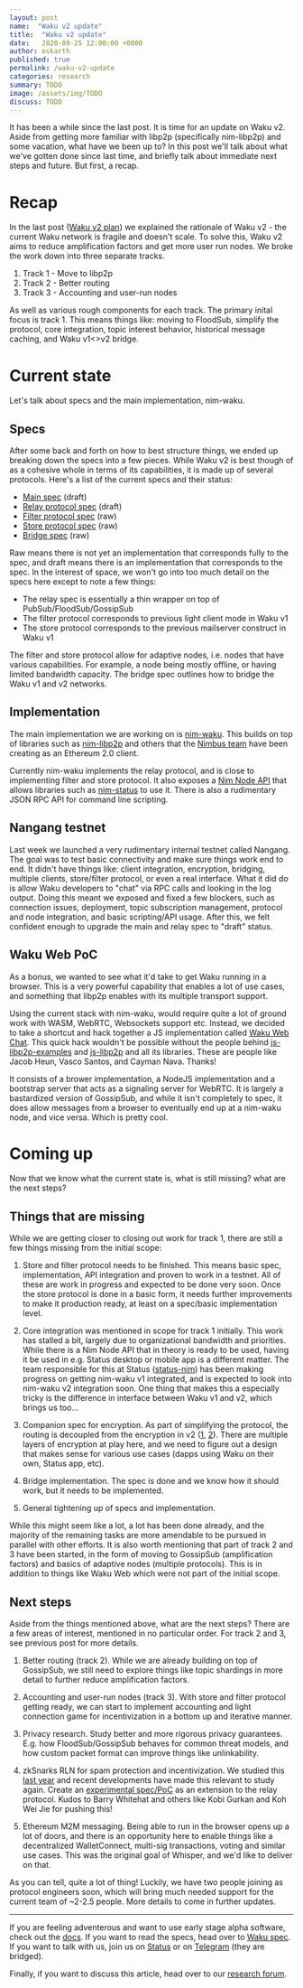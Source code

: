 ```yaml
---
layout: post
name:  "Waku v2 update"
title:  "Waku v2 update"
date:   2020-09-25 12:00:00 +0800
author: oskarth
published: true
permalink: /waku-v2-update
categories: research
summary: TODO
image: /assets/img/TODO
discuss: TODO
---
```


It has been a while since the last post. It is time for an update on Waku v2.
Aside from getting more familiar with libp2p (specifically nim-libp2p) and some
vacation, what have we been up to? In this post we'll talk about what we've
gotten done since last time, and briefly talk about immediate next steps and
future. But first, a recap.

# Recap

In the last post ([Waku v2 plan](https://vac.dev/waku-v2-plan)) we explained the
rationale of Waku v2 - the current Waku network is fragile and doesn't scale. To
solve this, Waku v2 aims to reduce amplification factors and get more user run
nodes. We broke the work down into three separate tracks.

1) Track 1 - Move to libp2p
2) Track 2 - Better routing
3) Track 3 - Accounting and user-run nodes

As well as various rough components for each track. The primary inital focus is
track 1. This means things like: moving to FloodSub, simplify the protocol, core
integration, topic interest behavior, historical message caching, and Waku
v1<>v2 bridge.

# Current state

Let's talk about specs and the main implementation, nim-waku.

## Specs

After some back and forth on how to best structure things, we ended up breaking
down the specs into a few pieces. While Waku v2 is best though of as a cohesive
whole in terms of its capabilities, it is made up of several protocols. Here's a
list of the current specs and their status:

- [Main spec](https://specs.vac.dev/specs/waku/v2/waku-v2.html) (draft)
- [Relay protocol spec](https://specs.vac.dev/specs/waku/v2/waku-relay.html) (draft)
- [Filter protocol spec](https://specs.vac.dev/specs/waku/v2/waku-filter.html) (raw)
- [Store protocol spec](https://specs.vac.dev/specs/waku/v2/waku-store.html) (raw)
- [Bridge spec](https://specs.vac.dev/specs/waku/v2/waku-bridge.html) (raw)

Raw means there is not yet an implementation that corresponds fully to the spec,
and draft means there is an implementation that corresponds to the spec. In the
interest of space, we won't go into too much detail on the specs here except to
note a few things:

- The relay spec is essentially a thin wrapper on top of PubSub/FloodSub/GossipSub
- The filter protocol corresponds to previous light client mode in Waku v1
- The store protocol corresponds to the previous mailserver construct in Waku v1

The filter and store protocol allow for adaptive nodes, i.e. nodes that have
various capabilities. For example, a node being mostly offline, or having
limited bandwidth capacity. The bridge spec outlines how to bridge the Waku v1
and v2 networks.

## Implementation

The main implementation we are working on is
[nim-waku](https://github.com/status-im/nim-waku/). This builds on top of
libraries such as [nim-libp2p](https://github.com/status-im/nim-libp2p) and
others that the [Nimbus team](https://nimbus.team/) have been creating as an
Ethereum 2.0 client.

Currently nim-waku implements the relay protocol, and is close to implementing
filter and store protocol. It also exposes a [Nim Node
API](https://github.com/status-im/nim-waku/blob/master/docs/api/v2/node.md) that
allows libraries such as [nim-status](https://github.com/status-im/status-nim)
to use it. There is also a rudimentary JSON RPC API for command line scripting.

## Nangang testnet

Last week we launched a very rudimentary internal testnet called Nangang. The
goal was to test basic connectivity and make sure things work end to end. It
didn't have things like: client integration, encryption, bridging, multiple
clients, store/filter protocol, or even a real interface. What it did do is
allow Waku developers to "chat" via RPC calls and looking in the log output.
Doing this meant we exposed and fixed a few blockers, such as connection issues,
deployment, topic subscription management, protocol and node integration, and
basic scripting/API usage. After this, we felt confident enough to upgrade the
main and relay spec to "draft" status.

## Waku Web PoC

As a bonus, we wanted to see what it'd take to get Waku running in a browser.
This is a very powerful capability that enables a lot of use cases, and
something that libp2p enables with its multiple transport support.

Using the current stack with nim-waku, would require quite a lot of ground work
with WASM, WebRTC, Websockets support etc. Instead, we decided to take a
shortcut and hack together a JS implementation called [Waku Web
Chat](https://github.com/vacp2p/waku-web-chat/). This quick hack wouldn't be
possible without the people behind
[js-libp2p-examples](https://github.com/libp2p/js-libp2p-examples/) and
[js-libp2p](https://github.com/libp2p/js-libp2p) and all its libraries. These
are people like Jacob Heun, Vasco Santos, and Cayman Nava. Thanks!

It consists of a brower implementation, a NodeJS implementation and a bootstrap
server that acts as a signaling server for WebRTC. It is largely a bastardized
version of GossipSub, and while it isn't completely to spec, it does allow
messages from a browser to eventually end up at a nim-waku node, and vice
versa. Which is pretty cool.

# Coming up

Now that we know what the current state is, what is still missing? what are the
next steps?

## Things that are missing

While we are getting closer to closing out work for track 1, there are still a
few things missing from the initial scope:

1) Store and filter protocol needs to be finished. This means basic spec,
implementation, API integration and proven to work in a testnet. All of these
are work in progress and expected to be done very soon. Once the store
protocol is done in a basic form, it needs further improvements to make it
production ready, at least on a spec/basic implementation level.

2) Core integration was mentioned in scope for track 1 initially. This work has
stalled a bit, largely due to organizational bandwidth and priorities. While
there is a Nim Node API that in theory is ready to be used, having it be used in
e.g. Status desktop or mobile app is a different matter. The team responsible
for this at Status ([status-nim](github.com/status-im/status-nim)) has been
making progress on getting nim-waku v1 integrated, and is expected to look into
nim-waku v2 integration soon. One thing that makes this a especially tricky is
the difference in interface between Waku v1 and v2, which brings
us too...

3) Companion spec for encryption. As part of simplifying the protocol, the
routing is decoupled from the encryption in v2
([1](https://github.com/vacp2p/specs/issues/158),
[2](https://github.com/vacp2p/specs/issues/181)). There are multiple layers of
encryption at play here, and we need to figure out a design that makes sense for
various use cases (dapps using Waku on their own, Status app, etc).

4) Bridge implementation. The spec is done and we know how it should work, but
it needs to be implemented.

5) General tightening up of specs and implementation.

While this might seem like a lot, a lot has been done already, and the majority
of the remaining tasks are more amendable to be pursued in parallel with other
efforts. It is also worth mentioning that part of track 2 and 3 have been
started, in the form of moving to GossipSub (amplification factors) and basics
of adaptive nodes (multiple protocols). This is in addition to things like Waku Web
which were not part of the initial scope.

## Next steps

Aside from the things mentioned above, what are the next steps? There are a few
areas of interest, mentioned in no particular order. For track 2 and 3, see
previous post for more details.

1) Better routing (track 2). While we are already building on top of GossipSub,
we still need to explore things like topic shardings in more detail to further
reduce amplification factors.

2) Accounting and user-run nodes (track 3). With store and filter protocol
getting ready, we can start to implement accounting and light connection game
for incentivization in a bottom up and iterative manner.

3) Privacy research. Study better and more rigorous privacy guarantees. E.g. how
FloodSub/GossipSub behaves for common threat models, and how custom packet
format can improve things like unlinkability.

4) zkSnarks RLN for spam protection and incentivization. We studied this [last
year](https://vac.dev/feasibility-semaphore-rate-limiting-zksnarks) and recent
developments have made this relevant to study again. Create an [experimental
spec/PoC](https://github.com/vacp2p/specs/issues/189) as an extension to the
relay protocol. Kudos to Barry Whitehat and others like Kobi Gurkan and Koh Wei
Jie for pushing this!

5) Ethereum M2M messaging. Being able to run in the browser opens up a lot of
doors, and there is an opportunity here to enable things like a decentralized
WalletConnect, multi-sig transactions, voting and similar use cases. This was
the original goal of Whisper, and we'd like to deliver on that.

As you can tell, quite a lot of thing! Luckily, we have two people joining as
protocol engineers soon, which will bring much needed support for the current
team of ~2-2.5 people. More details to come in further updates.

---

If you are feeling adventerous and want to use early stage alpha software, check
out the [docs](https://github.com/status-im/nim-waku/tree/master/docs). If you
want to read the specs, head over to [Waku
spec](https://specs.vac.dev/specs/waku/). If you want to talk with us, join us
on [Status](https://get.status.im/chat/public/vac) or on
[Telegram](https://t.me/vacp2p) (they are bridged).

Finally, if you want to discuss this article, head over to our [research forum](https://forum.vac.dev/).
